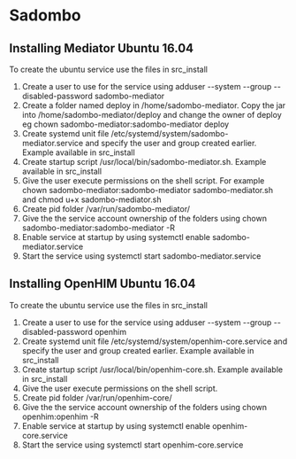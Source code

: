 # Sadombo

## Installing Mediator Ubuntu 16.04
To create the ubuntu service use the files in src_install

1. Create a user to use for the service using adduser --system --group --disabled-password sadombo-mediator
2. Create a folder named deploy in /home/sadombo-mediator. Copy the jar into /home/sadombo-mediator/deploy and change the owner of deploy eg chown sadombo-mediator:sadombo-mediator deploy 
2. Create systemd unit file /etc/systemd/system/sadombo-mediator.service and specify the user and group created earlier. Example available in src_install
2. Create startup script /usr/local/bin/sadombo-mediator.sh. Example available in src_install
2. Give the user execute permissions on the shell script. For example chown sadombo-mediator:sadombo-mediator sadombo-mediator.sh and chmod u+x sadombo-mediator.sh
2. Create pid folder /var/run/sadombo-mediator/
2. Give the the service account ownership of the folders using chown sadombo-mediator:sadombo-mediator -R
2. Enable service at startup by using systemctl enable sadombo-mediator.service
2. Start the service using systemctl start sadombo-mediator.service

## Installing OpenHIM Ubuntu 16.04
To create the ubuntu service use the files in src_install

1. Create a user to use for the service using adduser --system --group --disabled-password openhim
2. Create systemd unit file /etc/systemd/system/openhim-core.service and specify the user and group created earlier. Example available in src_install
2. Create startup script /usr/local/bin/openhim-core.sh. Example available in src_install
2. Give the user execute permissions on the shell script.
2. Create pid folder /var/run/openhim-core/
2. Give the the service account ownership of the folders using chown openhim:openhim -R
2. Enable service at startup by using systemctl enable openhim-core.service
2. Start the service using systemctl start openhim-core.service
